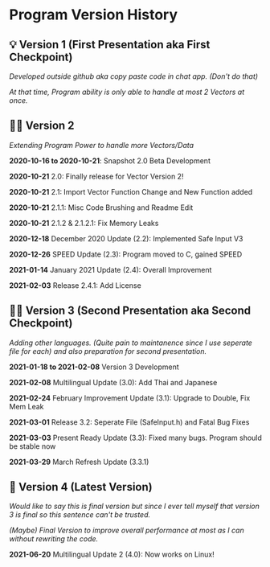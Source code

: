 # Program Version History

## 💡 Version 1 (First Presentation aka First Checkpoint)

*Developed outside github aka copy paste code in chat app. (Don't do that)*

*At that time, Program ability is only able to handle at most 2 Vectors at once.*

## 🧑‍💻 Version 2

  *Extending Program Power to handle more Vectors/Data*
  
  **2020-10-16 to 2020-10-21**: Snapshot 2.0 Beta Development
  
  **2020-10-21** 2.0: Finally release for Vector Version 2!
  
  **2020-10-21** 2.1: Import Vector Function Change and New Function added
  
  **2020-10-21** 2.1.1: Misc Code Brushing and Readme Edit
  
  **2020-10-21** 2.1.2 & 2.1.2.1: Fix Memory Leaks
  
  **2020-12-18** December 2020 Update (2.2): Implemented Safe Input V3
  
  **2020-12-26** SPEED Update (2.3): Program moved to C, gained SPEED
  
  **2021-01-14** January 2021 Update (2.4): Overall Improvement
  
  **2021-02-03** Release 2.4.1: Add License

## 🧑‍💼 Version 3 (Second Presentation aka Second Checkpoint)
  
  *Adding other languages. (Quite pain to maintanence since I use seperate file for each) and also preparation for second presentation.*
  
  **2021-01-18 to 2021-02-08** Version 3 Development
  
  **2021-02-08** Multilingual Update (3.0): Add Thai and Japanese
  
  **2021-02-24** February Improvement Update (3.1): Upgrade to Double, Fix Mem Leak
  
  **2021-03-01** Release 3.2: Seperate File (SafeInput.h) and Fatal Bug Fixes
  
  **2021-03-03** Present Ready Update (3.3): Fixed many bugs. Program should be stable now
  
  **2021-03-29** March Refresh Update (3.3.1)

## 🍙 Version 4 (Latest Version)

  *Would like to say this is final version but since I ever tell myself that version 3 is final so this sentence can't be trusted.*
  
  *(Maybe) Final Version to improve overall performance at most as I can without rewriting the code.*
  
  **2021-06-20** Multilingual Update 2 (4.0): Now works on Linux!
